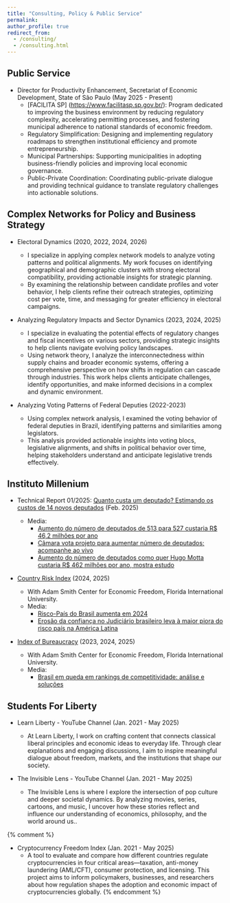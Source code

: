 ```yaml
---
title: "Consulting, Policy & Public Service"
permalink:
author_profile: true
redirect_from: 
  - /consulting/
  - /consulting.html
---
```


## Public Service <a href="https://www.desenvolvimentoeconomico.sp.gov.br/" target="_blank" title="Instituto Millenium"><i class="fas fa-building"></i></a>

* Director for Productivity Enhancement, Secretariat of Economic Development, State of São Paulo (May 2025 - Present)
  * [FACILITA SP] (https://www.facilitasp.sp.gov.br/): Program dedicated to improving the business environment by reducing regulatory complexity, accelerating permitting processes, and fostering municipal adherence to national standards of economic freedom.
  * Regulatory Simplification: Designing and implementing regulatory roadmaps to strengthen institutional efficiency and promote entrepreneurship.
  * Municipal Partnerships: Supporting municipalities in adopting business-friendly policies and improving local economic governance.
  * Public-Private Coordination: Coordinating public-private dialogue and providing technical guidance to translate regulatory challenges into actionable solutions.

 
## Complex Networks for Policy and Business Strategy

* Electoral Dynamics (2020, 2022, 2024, 2026) <a href="/images/elections.jpg" target="_blank" title="View Image"><i class="fas fa-image"></i></a>
  * I specialize in applying complex network models to analyze voting patterns and political alignments. My work focuses on identifying geographical and demographic clusters with strong electoral compatibility, providing actionable insights for strategic planning.
  * By examining the relationship between candidate profiles and voter behavior, I help clients refine their outreach strategies, optimizing cost per vote, time, and messaging for greater efficiency in electoral campaigns.

* Analyzing Regulatory Impacts and Sector Dynamics (2023, 2024, 2025) <a href="/images/mip2015.png" target="_blank" title="View Image"><i class="fas fa-image"></i></a>
  * I specialize in evaluating the potential effects of regulatory changes and fiscal incentives on various sectors, providing strategic insights to help clients navigate evolving policy landscapes.
  * Using network theory, I analyze the interconnectedness within supply chains and broader economic systems, offering a comprehensive perspective on how shifts in regulation can cascade through industries. This work helps clients anticipate challenges, identify opportunities, and make informed decisions in a complex and dynamic environment.

* Analyzing Voting Patterns of Federal Deputies (2022-2023) <a href="/images/congress3.png" target="_blank" title="View Image"><i class="fas fa-image"></i></a>
  * Using complex network analysis, I examined the voting behavior of federal deputies in Brazil, identifying patterns and similarities among legislators.
  * This analysis provided actionable insights into voting blocs, legislative alignments, and shifts in political behavior over time, helping stakeholders understand and anticipate legislative trends effectively.


## Instituto Millenium <a href="https://institutomillenium.org.br/colunistas/mariana-piaia/" target="_blank" title="Instituto Millenium"><i class="fas fa-building"></i></a>

* Technical Report 01/2025: [Quanto custa um deputado? Estimando os custos de 14 novos deputados](https://institutomillenium.org.br/notas-tecnicas/quanto-custa-um-deputado-estimando-os-custos-de-14-novos-deputados/) (Feb. 2025)
  * Media:
      *  [Aumento do número de deputados de 513 para 527 custaria R$ 46,2 milhões por ano](https://gauchazh.clicrbs.com.br/colunistas/rosane-de-oliveira/noticia/2025/02/aumento-do-numero-de-deputados-de-513-para-527-custaria-r-462-milhoes-por-ano-cm7meeb1c00f101dmcg4of5fs.html)
      *  [Câmara vota projeto para aumentar número de deputados; acompanhe ao vivo](https://gauchazh.clicrbs.com.br/politica/noticia/2025/05/camara-vota-urgencia-de-projeto-para-aumentar-numero-de-deputados-acompanhe-ao-vivo-cmabkkf1z00bl015cfaojdr1g.html)
      *  [Aumento do número de deputados como quer Hugo Motta custaria R$ 462 milhões por ano, mostra estudo](https://www.estadao.com.br/politica/aumento-do-numero-de-deputados-como-quer-hugo-motta-custaria-r-462-milhoes-por-ano-mostra-estudo/)

* [Country Risk Index](https://news.fiu.edu/2024/helping-businesses-navigate-latin-americas-complex-political-economic-and-social-risks-landscape) (2024, 2025)
  * With Adam Smith Center for Economic Freedom, Florida International University.
  * Media:
    * [Risco-País do Brasil aumenta em 2024](https://exame.com/colunistas/instituto-millenium/risco-pais-do-brasil-aumenta-em-2024/)
    * [Erosão da confiança no Judiciário brasileiro leva à maior piora do risco país na América Latina](https://www.gazetadopovo.com.br/economia/erosao-da-confianca-no-judiciario-brasileiro-contribui-para-a-maior-piora-do-risco-pais-na-america-latina/)

* [Index of Bureaucracy](https://freedom.fiu.edu/index-of-bureaucracy/) (2023, 2024, 2025)
  * With Adam Smith Center for Economic Freedom, Florida International University.
  * Media:
    * [Brasil em queda em rankings de competitividade: análise e soluções](https://exame.com/colunistas/instituto-millenium/brasil-em-queda-em-rankings-de-competitividade-analise-e-solucoes/)


## Students For Liberty <a href="https://studentsforliberty.org/blog/staff/mariana-piaia/" target="_blank" title="Instituto Millenium"><i class="fas fa-building"></i></a>

* Learn Liberty - YouTube Channel  <a href="https://www.youtube.com/learnliberty" target="_blank" title="YouTube"><i class="fab fa-youtube"></i></a> (Jan. 2021 - May 2025)
  * At Learn Liberty, I work on crafting content that connects classical liberal principles and economic ideas to everyday life. Through clear explanations and engaging discussions, I aim to inspire meaningful dialogue about freedom, markets, and the institutions that shape our society.
  
* The Invisible Lens - YouTube Channel  <a href="https://www.youtube.com/channel/UCwYitjvEl8hms8gFUFHp2Mw" target="_blank" title="YouTube"><i class="fab fa-youtube"></i></a> (Jan. 2021 - May 2025)
  * The Invisible Lens is where I explore the intersection of pop culture and deeper societal dynamics. By analyzing movies, series, cartoons, and music, I uncover how these stories reflect and influence our understanding of economics, philosophy, and the world around us..

{% comment %}
* Cryptocurrency Freedom Index (Jan. 2021 - May 2025)
  * A tool to evaluate and compare how different countries regulate cryptocurrencies in four critical areas—taxation, anti-money laundering (AML/CFT), consumer protection, and licensing. This project aims to inform policymakers, businesses, and researchers about how regulation shapes the adoption and economic impact of cryptocurrencies globally.
{% endcomment %}
